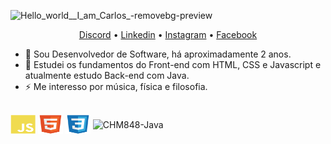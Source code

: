 

![Hello_world__I_am_Carlos_-removebg-preview](https://github.com/CarlosHMoreira848/CarlosHMoreira848/assets/84051885/6d720dd0-4653-49a7-924d-b757530720eb)

<p align="center">
  <a href="https://discord.gg/B2DgFP86">Discord</a> •
  <a href=https://www.linkedin.com/in/carlos-henrique-desenvolvimento-de-software/">Linkedin</a> •
  <a href="https://www.instagram.com/carloshenriquemoreiraoficial/">Instagram</a> •
  <a href="https://www.facebook.com/profile.php?id=100090549954215">Facebook</a>
</p>


- 🔭 Sou Desenvolvedor de Software, há aproximadamente 2 anos.
- 🌱 Estudei os fundamentos do Front-end com HTML, CSS e Javascript e atualmente estudo Back-end com Java.
- ⚡ Me interesso por música, física e filosofia.

<div style="display: inline_block"><br>
    <img align="center" alt="CHM848-Js" height="30" width="40" src="https://raw.githubusercontent.com/devicons/devicon/master/icons/javascript/javascript-plain.svg">
    <img align="center" alt="CHM848-HTML" height="30" width="40" src="https://raw.githubusercontent.com/devicons/devicon/master/icons/html5/html5-original.svg">
    <img align="center" alt="CHM848-CSS" height="30" width="40" src="https://raw.githubusercontent.com/devicons/devicon/master/icons/css3/css3-original.svg">
    <img align="center" alt="CHM848-Java" height="30" width="40" src="https://cdn.jsdelivr.net/gh/devicons/devicon/icons/java/java-original.svg">
<div>
  
  
  ##
  
  <div> 

<div>
    
    
  
  
  

